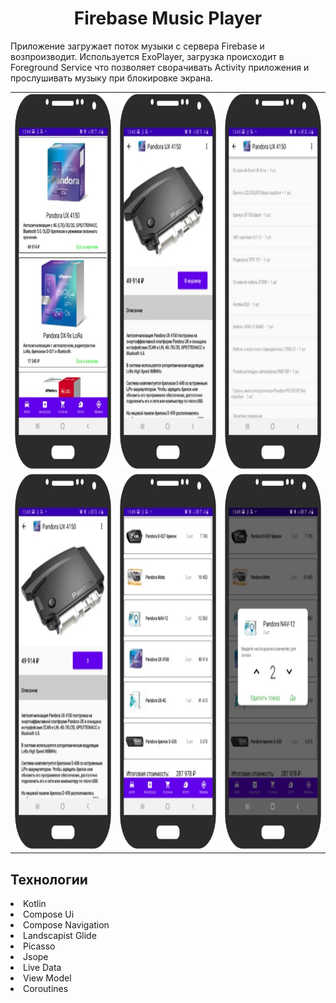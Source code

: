 
<h1 align = "center"><span itemprop="name">Firebase Music Player</span></h1>

Приложение загружает поток музыки с сервера Firebase и возпроизводит. Используется ExoPlayer, загрузка происходит в Foreground Service что позволяет сворачивать Activity приложения и прослушивать музыку при блокировке экрана.

<table>
  <tr>
    <td><img src="https://github.com/evgeny5454/Pandora-Store/blob/master/Images/Screen1.jpg" height="600"/></td>
     <td><img src="https://github.com/evgeny5454/Pandora-Store/blob/master/Images/Screen2.jpg" height="600"/></td>
     <td><img src="https://github.com/evgeny5454/Pandora-Store/blob/master/Images/Screen3.jpg" height="600"/></td>
  </tr>
  <tr>
    <td><img src="https://github.com/evgeny5454/Pandora-Store/blob/master/Images/Screen4.jpg" height="600"/></td>
     <td><img src="https://github.com/evgeny5454/Pandora-Store/blob/master/Images/Screen5.jpg" height="600"/></td>
     <td><img src="https://github.com/evgeny5454/Pandora-Store/blob/master/Images/Screen6.jpg" height="600"/></td>
  </tr>
 </table>
  

<h2><span itemprop="name">Технологии</span> </h2>
<li>Kotlin</li>
<li>Compose Ui</li>
<li>Compose Navigation</li>
<li>Landscapist Glide</li>
<li>Picasso</li>
<li>Jsope</li>
<li>Live Data</li>
<li>View Model</li>
<li>Coroutines</li>
